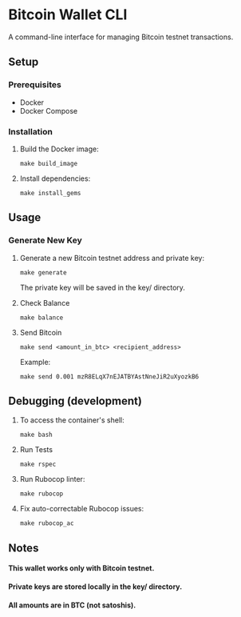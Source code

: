 # Bitcoin Wallet CLI

A command-line interface for managing Bitcoin testnet transactions.

## Setup

### Prerequisites
- Docker
- Docker Compose

### Installation

1. Build the Docker image:
   ```
   make build_image
   ```
2. Install dependencies:
    ```
    make install_gems
   ```
## Usage
### Generate New Key
1. Generate a new Bitcoin testnet address and private key:
    ```
    make generate
    ```
    The private key will be saved in the key/ directory.


2. Check Balance
    ```
    make balance
    ```

3. Send Bitcoin
     ```
    make send <amount_in_btc> <recipient_address>
     ```
    Example:
     ```
    make send 0.001 mzR8ELqX7nEJATBYAstNneJiR2uXyozkB6
     ```
   
## Debugging (development)

1. To access the container's shell:
    ```
    make bash
    ```
2. Run Tests
    ```
    make rspec
    ```

3. Run Rubocop linter:
    ```
    make rubocop
    ```
4. Fix auto-correctable Rubocop issues:
    ```
    make rubocop_ac
    ```

## Notes
#### This wallet works only with Bitcoin testnet.
#### Private keys are stored locally in the key/ directory.
#### All amounts are in BTC (not satoshis).
